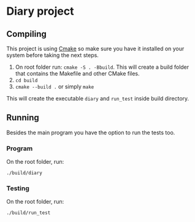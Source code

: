 # Diary project

## Compiling

This project is using [Cmake](https://cmake.org/) so make sure you have it installed on your system before taking the next steps.

1. On root folder run: `cmake -S . -Bbuild`. This will create a build folder that contains the Makefile and other CMake files.
2. `cd build`
3. `cmake --build .` or simply `make`

This will create the executable `diary` and `run_test` inside build directory.

## Running

Besides the main program you have the option to run the tests too.

### Program

On the root folder, run:

```
./build/diary
```

### Testing

On the root folder, run:

```
./build/run_test
```

